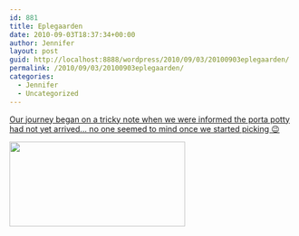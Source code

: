 ```yaml
---
id: 881
title: Eplegaarden
date: 2010-09-03T18:37:34+00:00
author: Jennifer
layout: post
guid: http://localhost:8888/wordpress/2010/09/03/20100903eplegaarden/
permalink: /2010/09/03/20100903eplegaarden/
categories:
  - Jennifer
  - Uncategorized
---
```

[Our journey began on a tricky note when we were informed the porta potty had not yet arrived&#8230; no one seemed to mind once we started picking 😉](http://www.flickr.com/photos/jenniferandJennifers_photos/sets/72157624731077997/)
  
[<img title="IMG_0018" height="150" alt="" width="310" class="alignnone size-thumbnail wp-image-860" src="http://static.squarespace.com/static/50db6bb3e4b015296cd43789/50dfa5b1e4b0dc6320e0b5ea/50dfa5b3e4b0dc6320e0b7ce/1283538977000/?format=original" />](http://www.flickr.com/photos/jenniferandJennifers_photos/sets/72157624731077997/)